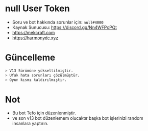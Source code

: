 # null User Token


- Soru ve bot hakkında sorunlar için:  `null#4000`
- Kaynak Sunucusu: https://discord.gg/Nn4WFPcPQt
- https://mekcraft.com
- https://harmonydc.xyz

# Güncelleme

```bash
> V13 Sürümüne yükseltilmiştir.
> Ufak hata sorunları çözülmüştür.
> Oyun kısmı kaldırılmıştır.
```

# Not

- Bu bot Tefo için düzenlenmiştir.
- ve son v13 bot düzenlemem olucaktır başka bot işlerinizi random insanlara yaptırın.
